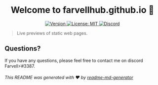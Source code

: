 <h1 align="center">Welcome to farvellhub.github.io 👋</h1>
<p align="center">
  <a href="#" target="_blank">
  <img alt="Version" src="https://img.shields.io/badge/version-2.0.1-blue.svg?cacheSeconds=2592000" />
    </a>
  <a href="#" target="_blank">
    <img alt="License: MIT" src="https://img.shields.io/badge/License-MIT-green.svg" />
  </a>
 <a href="https://discord.gg/tpNtcJHw" target="_blank"><img src="https://img.shields.io/badge/discord-online-brightgreen.svg" alt="Discord"/></a>
</p>

> Live previews of static web pages.

## Questions?

If you have any questions, please feel free to contact me on discord Farvell⚡#3387.

_This README was generated with ❤️ by [readme-md-generator](https://github.com/kefranabg/readme-md-generator)_
